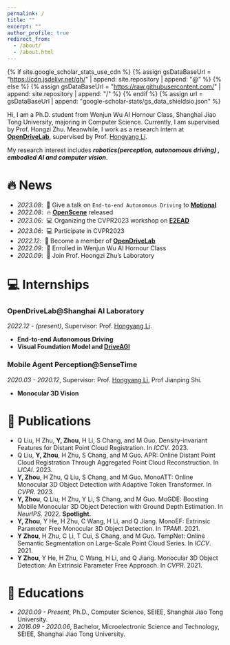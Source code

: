 ```yaml
---
permalink: /
title: ""
excerpt: ""
author_profile: true
redirect_from: 
  - /about/
  - /about.html
---
```


{% if site.google_scholar_stats_use_cdn %}
{% assign gsDataBaseUrl = "https://cdn.jsdelivr.net/gh/" | append: site.repository | append: "@" %}
{% else %}
{% assign gsDataBaseUrl = "https://raw.githubusercontent.com/" | append: site.repository | append: "/" %}
{% endif %}
{% assign url = gsDataBaseUrl | append: "google-scholar-stats/gs_data_shieldsio.json" %}

<span class='anchor' id='about-me'></span>

Hi, I am a Ph.D. student from Wenjun Wu AI Hornour Class, Shanghai Jiao Tong University, majoring in Computer Science. Currently, I am supervised by Prof. Hongzi Zhu.
Meanwhile, I work as a research intern at [**OpenDriveLab**](https://opendrivelab.com), supervised by Prof. [Hongyang Li](https://lihongyang.info). 

My research interest includes ***robotics(perception, autonomous driving) , embodied AI and computer vision***. 


# 🔥 News
- *2023.08*: &nbsp;📰 Give a talk on `End-to-end Autonomous Driving` to [**Motional**](https://motional.com/)
- *2022.08*: &nbsp;🔥 [**OpenScene**](https://github.com/OpenDriveLab/OpenScene) released
- *2023.06*: &nbsp;💻 Organizing the CVPR2023 workshop on [**E2EAD**](https://opendrivelab.com/e2ead/cvpr23.html)
- *2023.06*: &nbsp;💻 Participate in CVPR2023
- *2022.12*: &nbsp;🎉 Become a member of [**OpenDriveLab**](https://opendrivelab.com)
- *2022.09*: &nbsp;🎉 Enrolled in Wenjun Wu AI Hornour Class
- *2020.09*: &nbsp;🎉 Join Prof. Hoongzi Zhu’s Laboratory

# 💻 Internships

### OpenDriveLab@Shanghai AI Laboratory

*2022.12 - (present)*, Supervisor: Prof. [Hongyang Li](https://lihongyang.info).

- **End-to-end Autonomous Driving**
- **Visual Foundation Model and [DriveAGI](https://github.com/OpenDriveLab/DriveAGI)** 

### Mobile Agent Perception@SenseTime

*2020.03 - 2020.12*, Supervisor: Prof. [Hongyang Li](https://lihongyang.info), Prof Jianping Shi.

- **Monocular 3D Vision** 

# 📝 Publications 

- Q Liu, H Zhu, **Y, Zhou**, H Li, S Chang, and M Guo. Density-invariant Features for Distant Point Cloud Registration. In _ICCV_. 2023.
- Q Liu, **Y, Zhou**, H Zhu, S Chang, and M Guo. APR: Online Distant Point Cloud Registration Through Aggregated Point Cloud Reconstruction. In _IJCAI_. 2023.
- **Y, Zhou**, H Zhu, Q Liu, S Chang, and M Guo. MonoATT: Online Monocular 3D Object Detection with Adaptive Token Transformer. In _CVPR_. 2023.
- **Y, Zhou**, Q Liu, H Zhu, Y Li, S Chang, and M Guo. MoGDE: Boosting Mobile Monocular 3D Object Detection with Ground Depth Estimation. In _NeurIPS_. 2022. **Spotlight.**
- **Y, Zhou**, Y He, H Zhu, C Wang, H Li, and Q Jiang. MonoEF: Extrinsic Parameter Free Monocular 3D Object Detection. In _TPAMI_. 2021.
- **Y Zhou**, H Zhu, C Li, T Cui, S Chang, and M Guo. TempNet: Online Semantic Segmentation on Large-Scale Point Cloud Series. In _ICCV_. 2021. 
- **Y Zhou**, Y He, H Zhu, C Wang, H Li, and Q Jiang. Monocular 3D Object Detection: An Extrinsic Parameter Free Approach. In _CVPR_. 2021. 



<!-- # 📝 Publications 

<div class='paper-box'><div class='paper-box-image'><div><div class="badge">CVPR 2016</div><img src='images/500x300.png' alt="sym" width="100%"></div></div>
<div class='paper-box-text' markdown="1">
[Deep Residual Learning for Image Recognition](https://openaccess.thecvf.com/content_cvpr_2016/papers/He_Deep_Residual_Learning_CVPR_2016_paper.pdf)

**Kaiming He**, Xiangyu Zhang, Shaoqing Ren, Jian Sun

[**Project**](https://scholar.google.com/citations?view_op=view_citation&hl=zh-CN&user=DhtAFkwAAAAJ&citation_for_view=DhtAFkwAAAAJ:ALROH1vI_8AC) <strong><span class='show_paper_citations' data='DhtAFkwAAAAJ:ALROH1vI_8AC'></span></strong>
- Lorem ipsum dolor sit amet, consectetur adipiscing elit. Vivamus ornare aliquet ipsum, ac tempus justo dapibus sit amet. 
</div>
</div>

- [Lorem ipsum dolor sit amet, consectetur adipiscing elit. Vivamus ornare aliquet ipsum, ac tempus justo dapibus sit amet](https://github.com), A, B, C, **CVPR 2020** -->


# 📖 Educations
- *2020.09 - Present*, Ph.D., Computer Science, SEIEE, Shanghai Jiao Tong University.
- *2016.09 - 2020.06*, Bachelor, Microelectronic Science and Technology, SEIEE, Shanghai Jiao Tong University.

<!-- # 🎖 Honors and Awards
- *2021.10* Lorem ipsum dolor sit amet, consectetur adipiscing elit. Vivamus ornare aliquet ipsum, ac tempus justo dapibus sit amet. 
- *2021.09* Lorem ipsum dolor sit amet, consectetur adipiscing elit. Vivamus ornare aliquet ipsum, ac tempus justo dapibus sit amet.  -->

<!-- # 💬 Invited Talks
- *2021.06*, Lorem ipsum dolor sit amet, consectetur adipiscing elit. Vivamus ornare aliquet ipsum, ac tempus justo dapibus sit amet. 
- *2021.03*, Lorem ipsum dolor sit amet, consectetur adipiscing elit. Vivamus ornare aliquet ipsum, ac tempus justo dapibus sit amet.  \| [\[video\]](https://github.com/)

-  -->
